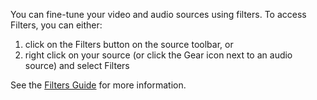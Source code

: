 You can fine-tune your video and audio sources using filters. To access Filters, you can either:
1. click on the Filters button on the source toolbar, or
2. right click on your source (or click the Gear icon next to an audio source) and select Filters

See the [Filters Guide](https://obsproject.com/kb/filters-guide) for more information.
